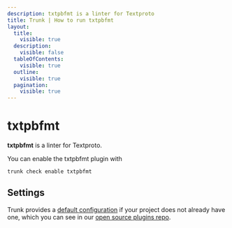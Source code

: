 ```yaml
---
description: txtpbfmt is a linter for Textproto
title: Trunk | How to run txtpbfmt
layout:
  title:
    visible: true
  description:
    visible: false
  tableOfContents:
    visible: true
  outline:
    visible: true
  pagination:
    visible: true
---
```


# txtpbfmt

**txtpbfmt** is a linter for Textproto.

You can enable the txtpbfmt plugin with

```shell
trunk check enable txtpbfmt
```

## Settings



Trunk provides a [default configuration](https://github.com/trunk-io/plugins/tree/main/linters/txtpbfmt) if your project does not already have one,
which you can see in our [open source plugins repo](https://github.com/trunk-io/plugins/tree/main).
